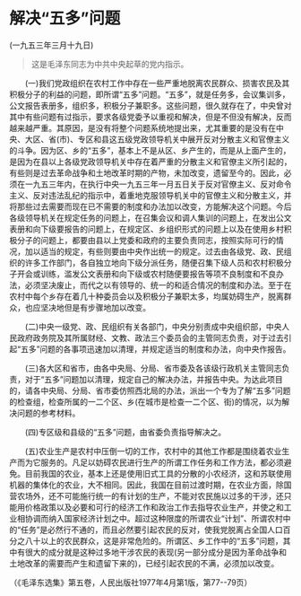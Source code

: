 # 解决“五多”问题  
(一九五三年三月十九日)  
  
> 这是毛泽东同志为中共中央起草的党内指示。   
  
　　(一)我们党政组织在农村工作中存在一些严重地脱离农民群众、损害农民及其积极分子的利益的问题，即所谓“五多”问题。“五多”，就是任务多，会议集训多，公文报告表册多，组织多，积极分子兼职多。这些问题，很久就存在了，中央曾对其中有些问题有过指示，要求各级党委予以重视和解决，但是不但没有解决，反而越来越严重。其原因，是没有将整个问题系统地提出来，尤其重要的是没有在中央、大区、省(市)、专区和县这五级党政领导机关中展开反对分散主义和官僚主义的斗争。因为区、乡的“五多”，基本上不是从区、乡产生的，而是从上面产生的，是因为在县以上各级党政领导机关中存在着严重的分散主义和官僚主义所引起的，有些则是过去革命战争和土地改革时期的产物，未加改变，遗留至今的。因此，必须在一九五三年内，在执行中央一九五三年一月五日关于反对官僚主义、反对命令主义、反对违法乱纪的指示中，着重地克服领导机关中的官僚主义和分散主义，并将那些过去需要而现在已不需要的制度和办法加以改变，方能解决这个问题。今后各级领导机关在规定任务的问题上，在召集会议和调人集训的问题上，在发出公文表册和向下级要报告的问题上，在规定区、乡组织形式的问题上以及在使用乡村积极分子的问题上，都要由县以上党委和政府的主要负责同志，按照实际可行的情况，加以适当的规定，有些则要由中央作出统一的规定。过去由各级党、政、民组织的许多工作部门，各自独立地向下级分派任务，随便召集下级人员和农村积极分子开会或训练，滥发公文表册和向下级或农村随便要报告等项不良制度和不良办法，必须坚决废止，而代之以有领导的、统一的和适合情况的制度和办法。至于在农村中每个乡存在着几十种委员会以及积极分子兼职太多，均属妨碍生产，脱离群众，也应坚决地但是有步骤地加以改变。   
  
　　(二)中央一级党、政、民组织有关各部门，中央分别责成中央组织部，中央人民政府政务院及其所属财经、文教、政法三个委员会的主管同志负责，对于过去引起“五多”问题的各事项迅速加以清理，并规定适当的制度和办法，向中央作报告。   
  
　　(三)各大区和省市，由各中央局、分局、省市委及各该级行政机关主管同志负责，对于“五多”问题加以清理，规定自己的解决办法，并报告中央。为达此项目的，请各中央局、分局、省市委仿照西北局的办法，派出一个专为了解“五多”问题的检查组，检查所属的一二个区、乡(在城市是检查一二个区、街)的情况，以为解决问题的参考材料。   
  
　　(四)专区级和县级的“五多”问题，由省委负责指导解决之。   
  
　　(五)农业生产是农村中压倒一切的工作，农村中的其他工作都是围绕着农业生产而为它服务的。凡足以妨碍农民进行生产的所谓工作任务和工作方法，都必须避免。目前我国的农业，基本上还是使用旧式工具的分散的小农经济，这和苏联使用机器的集体化的农业，大不相同。因此，我国在目前过渡时期，在农业方面，除国营农场外，还不可能施行统一的有计划的生产，不能对农民施以过多的干涉，还只能用价格政策以及必要和可行的经济工作和政治工作去指导农业生产，并使之和工业相协调而纳入国家经济计划之中。超过这种限度的所谓农业“计划”、所谓农村中的“任务”是必然行不通的，而且必然要引起农民的反对，使我党脱离占全国人口百分之八十以上的农民群众，这是非常危险的。所谓区、乡工作中的“五多”问题，其中有很大的成分就是这种过多地干涉农民的表现(另一部分成分是因为革命战争和土地改革的需要而产生和遗留下来的)，已经引起农民的不满，必须加以改变。   
  
（《毛泽东选集》第五卷，人民出版社1977年4月第1版，第77--79页）   
  
  
   
  
　　   
  
  
